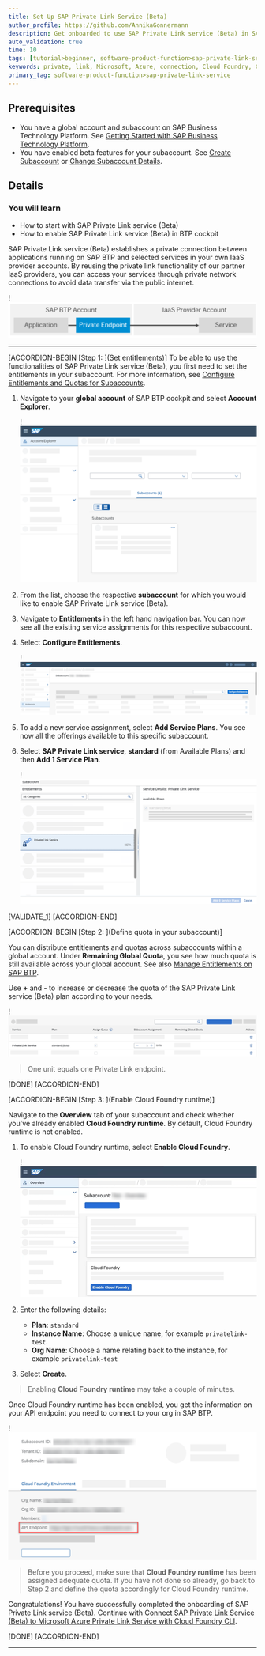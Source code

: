 ```yaml
---
title: Set Up SAP Private Link Service (Beta)
author_profile: https://github.com/AnnikaGonnermann
description: Get onboarded to use SAP Private Link service (Beta) in SAP BTP.
auto_validation: true
time: 10
tags: [tutorial>beginner, software-product-function>sap-private-link-service, products>sap-business-technology-platform, tutorial>license, software-product-function>sap-btp-cockpit]
keywords: private, link, Microsoft, Azure, connection, Cloud Foundry, CF, CLI, BTP, endpoint, 
primary_tag: software-product-function>sap-private-link-service
---
```


## Prerequisites
- You have a global account and subaccount on SAP Business Technology Platform. See [Getting Started with SAP Business Technology Platform](https://help.sap.com/viewer/65de2977205c403bbc107264b8eccf4b/Cloud/en-US/144e1733d0d64d58a7176e817fa6aeb3.html).
- You have enabled beta features for your subaccount. See [Create Subaccount](https://help.sap.com/products/BTP/65de2977205c403bbc107264b8eccf4b/05280a123d3044ae97457a25b3013918.html?q=create%20subaccount) or [Change Subaccount Details](https://help.sap.com/products/BTP/65de2977205c403bbc107264b8eccf4b/567d4a84bfdc428f8f3640e07261f73a.html?q=subaccount%20details).

## Details
### You will learn
  - How to start with SAP Private Link service (Beta)
  - How to enable SAP Private Link service (Beta) in BTP cockpit

SAP Private Link service (Beta) establishes a private connection between applications running on SAP BTP and selected services in your own IaaS provider accounts. By reusing the private link functionality of our partner IaaS providers, you can access your services through private network connections to avoid data transfer via the public internet.

!![Overview of SAP Private Link service (Beta) functionality](private-endpoint.png)

---

[ACCORDION-BEGIN [Step 1: ](Set entitlements)]
To be able to use the functionalities of SAP Private Link service (Beta), you first need to set the entitlements in your subaccount. For more information, see [Configure Entitlements and Quotas for Subaccounts](https://help.sap.com/viewer/65de2977205c403bbc107264b8eccf4b/Cloud/en-US/5ba357b4fa1e4de4b9fcc4ae771609da.html).

1. Navigate to your **global account** of SAP BTP cockpit and select **Account Explorer**.

    !![Access Account Explorer](private-endpoint_Account-Explorer.png)

2. From the list, choose the respective **subaccount** for which you would like to enable SAP Private Link service (Beta).
3. Navigate to **Entitlements** in the left hand navigation bar. You can now see all the existing service assignments for this respective subaccount.  
4. Select **Configure Entitlements**.

    !![Configure Entitlements for SAP Private Link service (Beta)](private-endpoint-configure-entitlements.png)  

5. To add a new service assignment, select **Add Service Plans**. You see now all the offerings available to this specific subaccount.

6. Select **SAP Private Link service**, **standard** (from Available Plans) and then **Add 1 Service Plan**.

    !![Add Service Plan for SAP Private Link service (Beta)](private-endpoint-add-service-plan.png)

[VALIDATE_1]
[ACCORDION-END]

[ACCORDION-BEGIN [Step 2: ](Define quota in your subaccount)]

You can distribute entitlements and quotas across subaccounts within a global account. Under **Remaining Global Quota**, you see how much quota is still available across your global account. See also [Manage Entitlements on SAP BTP](cp-trial-entitlements).

Use **+** and **-** to increase or decrease the quota of the SAP Private Link service (Beta) plan according to your needs.

!![SAP Private Link service (Beta) quota overview](private-endpoint-quota-overview.png)

> One unit equals one Private Link endpoint.

[DONE]
[ACCORDION-END]

[ACCORDION-BEGIN [Step 3: ](Enable Cloud Foundry runtime)]

Navigate to the **Overview** tab of your subaccount and check whether you've already enabled **Cloud Foundry runtime**. By default, Cloud Foundry runtime is not enabled.

1. To enable Cloud Foundry runtime, select **Enable Cloud Foundry**.

    !![Enable Cloud Foundry runtime](private-endpoint-enable-CF.png)

2. Enter the following details:

    - **Plan**: `standard`
    - **Instance Name**: Choose a unique name, for example `privatelink-test`.
    - **Org Name**: Choose a name relating back to the instance, for example `privatelink-test`

3. Select **Create**.

> Enabling **Cloud Foundry runtime** may take a couple of minutes.

Once Cloud Foundry runtime has been enabled, you get the information on your API endpoint you need to connect to your org in SAP BTP.

!![SAP Private Link service (Beta) API endpoint](private-endpoint-api-endpoint.png)

> Before you proceed, make sure that **Cloud Foundry runtime** has been assigned adequate quota. If you have not done so already, go back to Step 2 and define the quota accordingly for Cloud Foundry runtime.

Congratulations! You have successfully completed the onboarding of SAP Private Link service (Beta). Continue with [Connect SAP Private Link Service (Beta) to Microsoft Azure Private Link Service with Cloud Foundry CLI](private-link-microsoft-azure).

[DONE]
[ACCORDION-END]


---
